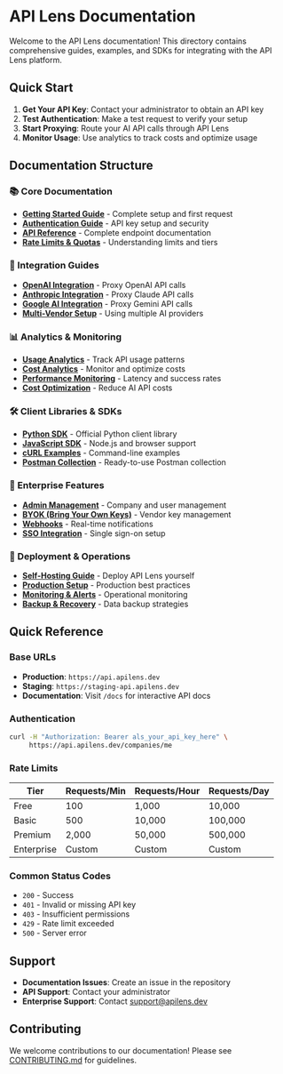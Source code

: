 # API Lens Documentation

Welcome to the API Lens documentation! This directory contains comprehensive guides, examples, and SDKs for integrating with the API Lens platform.

## Quick Start

1. **Get Your API Key**: Contact your administrator to obtain an API key
2. **Test Authentication**: Make a test request to verify your setup
3. **Start Proxying**: Route your AI API calls through API Lens
4. **Monitor Usage**: Use analytics to track costs and optimize usage

## Documentation Structure

### 📚 Core Documentation
- [**Getting Started Guide**](getting-started.md) - Complete setup and first request
- [**Authentication Guide**](authentication.md) - API key setup and security
- [**API Reference**](api-reference.md) - Complete endpoint documentation
- [**Rate Limits & Quotas**](rate-limits.md) - Understanding limits and tiers

### 🔌 Integration Guides
- [**OpenAI Integration**](integrations/openai.md) - Proxy OpenAI API calls
- [**Anthropic Integration**](integrations/anthropic.md) - Proxy Claude API calls
- [**Google AI Integration**](integrations/google.md) - Proxy Gemini API calls
- [**Multi-Vendor Setup**](integrations/multi-vendor.md) - Using multiple AI providers

### 📊 Analytics & Monitoring
- [**Usage Analytics**](analytics/usage-analytics.md) - Track API usage patterns
- [**Cost Analytics**](analytics/cost-analytics.md) - Monitor and optimize costs
- [**Performance Monitoring**](analytics/performance.md) - Latency and success rates
- [**Cost Optimization**](analytics/optimization.md) - Reduce AI API costs

### 🛠 Client Libraries & SDKs
- [**Python SDK**](sdks/python/) - Official Python client library
- [**JavaScript SDK**](sdks/javascript/) - Node.js and browser support
- [**cURL Examples**](examples/curl/) - Command-line examples
- [**Postman Collection**](examples/postman/) - Ready-to-use Postman collection

### 🏢 Enterprise Features
- [**Admin Management**](admin/admin-guide.md) - Company and user management
- [**BYOK (Bring Your Own Keys)**](enterprise/byok.md) - Vendor key management
- [**Webhooks**](enterprise/webhooks.md) - Real-time notifications
- [**SSO Integration**](enterprise/sso.md) - Single sign-on setup

### 🚀 Deployment & Operations
- [**Self-Hosting Guide**](deployment/self-hosting.md) - Deploy API Lens yourself
- [**Production Setup**](deployment/production.md) - Production best practices
- [**Monitoring & Alerts**](deployment/monitoring.md) - Operational monitoring
- [**Backup & Recovery**](deployment/backup.md) - Data backup strategies

## Quick Reference

### Base URLs
- **Production**: `https://api.apilens.dev`
- **Staging**: `https://staging-api.apilens.dev`
- **Documentation**: Visit `/docs` for interactive API docs

### Authentication
```bash
curl -H "Authorization: Bearer als_your_api_key_here" \
     https://api.apilens.dev/companies/me
```

### Rate Limits
| Tier | Requests/Min | Requests/Hour | Requests/Day |
|------|--------------|---------------|--------------|
| Free | 100 | 1,000 | 10,000 |
| Basic | 500 | 10,000 | 100,000 |
| Premium | 2,000 | 50,000 | 500,000 |
| Enterprise | Custom | Custom | Custom |

### Common Status Codes
- `200` - Success
- `401` - Invalid or missing API key
- `403` - Insufficient permissions
- `429` - Rate limit exceeded
- `500` - Server error

## Support

- **Documentation Issues**: Create an issue in the repository
- **API Support**: Contact your administrator
- **Enterprise Support**: Contact support@apilens.dev

## Contributing

We welcome contributions to our documentation! Please see [CONTRIBUTING.md](../CONTRIBUTING.md) for guidelines.
